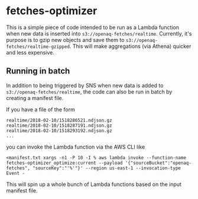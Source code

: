 # fetches-optimizer 

This is a simple piece of code intended to be run as a Lambda function when new data is inserted into `s3://openaq-fetches/realtime`. Currently, it's purpose is to gzip new objects and save them to `s3://openaq-fetches/realtime-gzipped`. This will make aggregations (via Athena) quicker and less expensive.

## Running in batch

In addition to being triggered by SNS when new data is added to `s3://openaq-fetches/realtime`, the code can also be run in batch by creating a manifest file.

If you have a file of the form

```
realtime/2018-02-10/1518286521.ndjson.gz
realtime/2018-02-10/1518287191.ndjson.gz
realtime/2018-02-10/1518293192.ndjson.gz
...
```

you can invoke the Lambda function via the AWS CLI like

```
<manifest.txt xargs -n1 -P 10 -I % aws lambda invoke --function-name fetches-optimizer_optimize:current --payload '{"sourceBucket":"openaq-fetches", "sourceKey":"'%'"}' --region us-east-1 --invocation-type Event -
```

This will spin up a whole bunch of Lambda functions based on the input manifest file.
